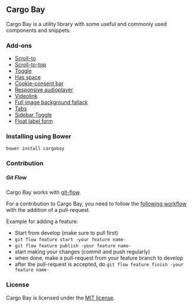 ## Cargo Bay
Cargo Bay is a utility library with some useful and commonly used components and snippets.


### Add-ons
- [Scroll-to](add-ons/scroll-to/)
- [Scroll-to-top](add-ons/scroll-to-top/)
- [Toggle](add-ons/toggle/)
- [Has space](add-ons/has-space/)
- [Cookie-consent bar](add-ons/cookie-consent/)
- [Responsive audioplayer](add-ons/audioplayer/)
- [Videolink](add-ons/videolink/)
- [Full image background fallack](add-ons/full-img-bg/)
- [Tabs](add-ons/tabs/)
- [Sidebar Toggle](add-ons/sidebar-toggle/)
- [Float label form](add-ons/float-label-form/)



### Installing using Bower
```
bower install cargobay
```


### Contribution

##### Git Flow
Cargo Bay works with [git-flow](https://github.com/nvie/gitflow).

For a contribution to Cargo Bay, you need to follow the [following workflow](https://github.com/nvie/gitflow#initialization) with the addition of a pull-request.

Example for adding a feature:
- Start from develop (make sure to pull first)
- `git flow feature start -your feature name-`
- `git flow feature publish -your feature name-`
- start making your changes (commit and push regularly)
- when done, make a pull-request from your feature branch to develop
- after the pull-request is accepted, do `git flow feature finish -your feature name-`


### License
Cargo Bay is licensed under the [MIT license](http://opensource.org/licenses/MIT).
